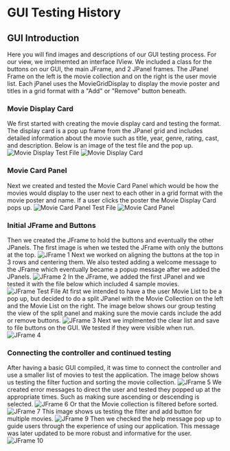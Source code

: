 # GUI Testing History

## GUI Introduction
Here you will find images and descriptions of our GUI testing process. For our view, we implmemted an interface IView. We included a class for the buttons on our GUI, the main JFrame, and 2 JPanel frames. The JPanel Frame on the left is the movie collection and on the right is the user movie list. Each jPanel uses the MovieGridDisplay to display the movie poster and titles in a grid format with a "Add" or "Remove" button beneath.

### Movie Display Card
We first started with creating the movie display card and testing the format. The display card is a pop up frame from the JPanel grid and includes detailed information about the movie such as title, year, genre, rating, cast, and description. Below is an image of the test file and the pop up. 
![Movie Display Test File](images/testmoviedisplay.jpg)
![Movie Display Card](images/moviedisplaycard.jpg)

### Movie Card Panel
Next we created and tested the Movie Card Panel which would be how the movies would display to the user next to each other in a grid format with the movie poster and name. If a user clicks the poster the Movie Display Card pops up. 
![Movie Card Panel Test File](images/testmoviecardpanel.jpg)
![Movie Card Panel](images/moviecardpanel.jpg)

### Initial JFrame and Buttons
Then we created the JFrame to hold the buttons and eventually the other JPanels. The first image is when we tested the JFrame with only the buttons at the top.
![JFrame 1](images/jframe_1.jpg)
Next we worked on aligning the buttons at the top in 3 rows and centering them. We also tested adding a welcome message to the JFrame which eventually became a popup message after we added the JPanels. 
![JFrame 2](images/jframe_2.jpg)
In the JFrame, we added the first JPanel and we tested it with the file below which included 4 sample movies. 
![JFrame Test File](images/testjframeview.jpg)
At first we intended to have a the user Movie List to be a pop up, but decided to do a split JPanel with the Movie Collection on the left and the Movie List on the right. The image below shows our group testing the view of the split panel and making sure the movie cards include the add or remove buttons. 
![JFrame 3](images/jframe_3.jpg)
Next we implmented the clear list and save to file buttons on the GUI. We tested if they were visible when run. 
![JFrame 4](images/jframe_4.jpg)

### Connecting the controller and continued testing
After having a basic GUI compiled, it was time to connect the controller and use a smaller list of movies to test the application. The image below shows us testing the filter fuction and sorting the movie collection. 
![JFrame 5](images/jframe_5.jpg)
We created error messages to direct the user and tested they popped up at the appropriate times. Such as making sure ascending or descending is selected.
![JFrame 6](images/jframe_6.jpg)
Or that the Movie collection is filtered before sorted. 
![JFrame 7](images/jframe_7.jpg)
This image shows us testing the filter and add button for multiple movies.
![JFrame 9](images/jframe_9.jpg)
Then we checked the help message pop up to guide users through the experience of using our application. This message was later updated to be more robust and informative for the user.
![JFrame 10](images/jframe_10.jpg)


